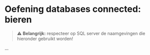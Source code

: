 # Oefening databases connected: bieren

> :warning: **Belangrijk:** respecteer op SQL server de naamgevingen die hieronder gebruikt worden!

...